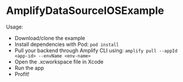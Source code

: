 # AmplifyDataSourceIOSExample

Usage:
- Download/clone the example
- Install dependencies with Pod: `pod install`
- Pull your backend through Amplify CLI using:  `amplify pull --appId <app-id> --envName <env-name>`
- Open the .xcworkspace file in Xcode
- Run the app
- Profit!
